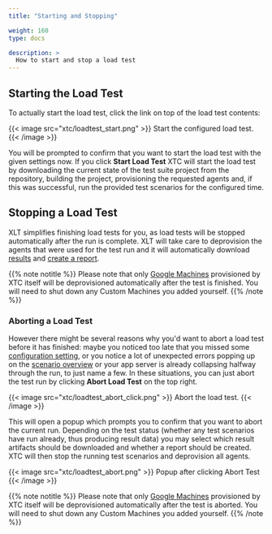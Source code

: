 ```yaml
---
title: "Starting and Stopping"

weight: 160
type: docs

description: >
  How to start and stop a load test
---
```


## Starting the Load Test

To actually start the load test, click the link on top of the load test contents:

{{< image src="xtc/loadtest_start.png" >}}
Start the configured load test.
{{< /image >}}

You will be prompted to confirm that you want to start the load test with the given settings now. If you click **Start Load Test** XTC will start the load test by downloading the current state of the test suite project from the repository, building the project, provisioning the requested agents and, if this was successful, run the provided test scenarios for the configured time.

<!--Soon (?) to come: test scheduling-->

## Stopping a Load Test

XLT simplifies finishing load tests for you, as load tests will be stopped automatically after the run is complete. XLT will take care to deprovision the agents that were used for the test run and it will automatically download [results](../175-results) and [create a report](../180-reports).

{{% note notitle %}}
Please note that only [Google Machines](../155-lt-settings/#machine-configuration) provisioned by XTC itself will be deprovisioned automatically after the test is finished. You will need to shut down any Custom Machines you added yourself.
{{% /note %}}

### Aborting a Load Test

However there might be several reasons why you'd want to abort a load test before it has finished: maybe you noticed too late that you missed some [configuration setting](../155-lt-settings), or you notice a lot of unexpected errors popping up on the [scenario overview](../170-monitor-lt/#scenario-overview) or your app server is already collapsing halfway through the run, to just name a few. In these situations, you can just abort the test run by clicking **Abort Load Test** on the top right. 

{{< image src="xtc/loadtest_abort_click.png" >}}
Abort the load test.
{{< /image >}}

This will open a popup which prompts you to confirm that you want to abort the current run. Depending on the test status (whether any test scenarios have run already, thus producing result data) you may select which result artifacts should be downloaded and whether a report should be created. XTC will then stop the running test scenarios and deprovision all agents.

{{< image src="xtc/loadtest_abort.png" >}}
Popup after clicking Abort Test
{{< /image >}}

{{% note notitle %}}
Please note that only [Google Machines](../155-lt-settings/#machine-configuration) provisioned by XTC itself will be deprovisioned automatically after the test is aborted. You will need to shut down any Custom Machines you added yourself.
{{% /note %}}

